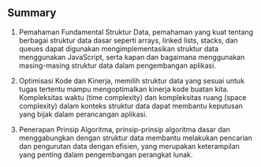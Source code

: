 ## Summary

1. Pemahaman Fundamental Struktur Data, pemahaman yang kuat tentang berbagai struktur data dasar seperti arrays, linked lists, stacks, dan queues dapat digunakan mengimplementasikan struktur data menggunakan JavaScript, serta kapan dan bagaimana menggunakan masing-masing struktur data dalam pengembangan aplikasi.

2. Optimisasi Kode dan Kinerja, memilih struktur data yang sesuai untuk tugas tertentu mampu mengoptimalkan kinerja kode buatan kita. Kompleksitas waktu (time complexity) dan kompleksitas ruang (space complexity) dalam konteks struktur data dapat membantu keputusan yang bijak dalam perancangan aplikasi.

3. Penerapan Prinsip Algoritma, prinsip-prinsip algoritma dasar dan menggabungkan dengan struktur data membantu melakukan pencarian dan pengurutan data dengan efisien, yang merupakan keterampilan yang penting dalam pengembangan perangkat lunak.
